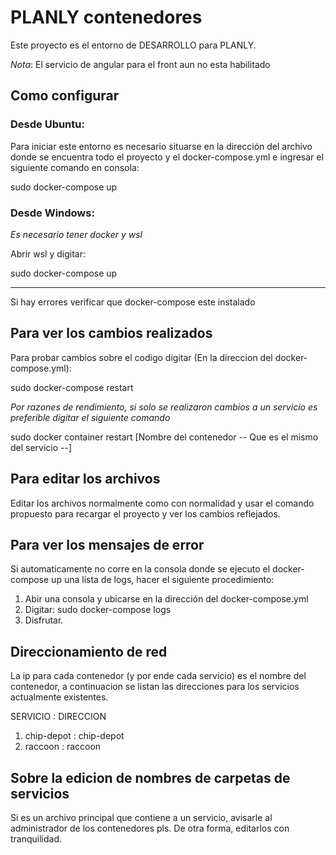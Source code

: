 # PLANLY contenedores
Este proyecto es el entorno de DESARROLLO para PLANLY. 

*Nota*: El servicio de angular para el front aun no esta habilitado


## Como configurar
### Desde Ubuntu:
Para iniciar este entorno es necesario situarse en la dirección del archivo donde se encuentra todo el proyecto y el docker-compose.yml e ingresar el siguiente comando en consola:

sudo docker-compose up

### Desde Windows:
*Es necesario tener docker y wsl*

Abrir wsl y digitar:

sudo docker-compose up

---------------------------------------------------------------------------
Si hay errores verificar que docker-compose este instalado

## Para ver los cambios realizados
Para probar cambios sobre el codigo digitar (En la direccion del docker-compose.yml):

sudo docker-compose restart 

*Por razones de rendimiento, si solo se realizaron cambios a un servicio es preferible digitar el siguiente comando*

sudo docker container restart [Nombre del contenedor -- Que es el mismo del servicio --]
## Para editar los archivos
Editar los archivos normalmente como con normalidad y usar el comando propuesto para recargar el proyecto y ver los cambios reflejados.

## Para ver los mensajes de error
Si automaticamente no corre en la consola donde se ejecuto el docker-compose up una lista de logs, hacer el siguiente procedimiento:

1. Abir una consola y ubicarse en la dirección del docker-compose.yml
2. Digitar: sudo docker-compose logs
3. Disfrutar.

## Direccionamiento de red
La ip para cada contenedor (y por ende cada servicio) es el nombre del contenedor, a continuacion se listan las direcciones para los servicios actualmente existentes.

SERVICIO    : DIRECCION
1. chip-depot  : chip-depot
2. raccoon     : raccoon

## Sobre la edicion de nombres de carpetas de servicios
Si es un archivo principal que contiene a un servicio, avisarle al administrador de los contenedores pls. De otra forma, editarlos con tranquilidad.